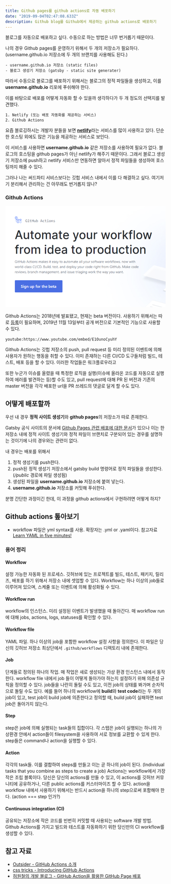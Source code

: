 ```yaml
---
title: Github pages를 github actions로 자동 배포하기
date: "2019-09-04T02:47:08.633Z"
description: Github blog를 Github에서 제공하는 github actions로 배포하기
---
```


블로그를 자동으로 배포하고 싶다. 수동으로 하는 방법은 너무 번거롭기 때문이다.

나의 경우 Github pages를 운영하기 위해서 두 개의 저장소가 필요하다.
(username.github.io 저장소에 두 개의 브랜치를 사용해도 된다.)

```
- username.github.io 저장소 (static files)
- 블로그 생성기 저장소 (gatsby - static site generater)
```

따라서 수동으로 블로그를 배포하기 위해서는 블로그의 정적 파일들을 생성하고, 이를 **username.github.io** 리포에 푸쉬해야 한다.

이를 바탕으로 배포를 어떻게 자동화 할 수 있을까 생각하다가 두 개 정도의 선택지를 발견했다.

```
1. Netlify (또는 배포 자동화를 제공하는 서비스)
2. Github Actions
```

요즘 블로깅하시는 개발자 분들을 보면 [**netlify**](https://www.netlify.com/)라는 서비스를 많이 사용하고 있다. 단순한 호스팅 외에도 많은 기능을 제공하는 서비스로 보인다.

이 서비스를 사용하면 **username.github.io** 같은 저장소를 사용하여 필요가 없다. 블로그의 호스팅을 github pages가 아닌 netlify가 해주기 때문이다. 그래서 블로그 생성기 저장소에 push하고 netlify 서비스만 연동하면 알아서 정적 파일들을 생성하여 호스팅까지 해줄 수 있다.

그러나 나는 써드파티 서비스보다는 깃헙 서비스 내에서 이를 다 해결하고 싶다. 여기저기 분리해서 관리하는 건 아무래도 번거롭지 않나?

### Github Actions

![sign](./signup.png)

Github Actions는 2018년에 발표됐고, 현재는 beta 버전이다. 사용하기 위해서는 따로 [등록](https://github.com/features/actions)이 필요하며, 2019년 11월 13일부터 공개 버전으로 기본적인 기능으로 사용할 수 있다.

`youtube:https://www.youtube.com/embed/E1OunoCyuhY`

Github Actions는 깃헙 저장소의 push, pull request 등 미리 정의된 이벤트에 의해 사용자가 원하는 행동을 취할 수 있다. 이미 존재하는 다른 CI/CD 도구들처럼 빌드, 테스트, 배포 등을 할 수 있다. 이러한 작업들은 워크플로우라고 

또한 누군가 이슈를 올렸을 때 특정한 로직을 실행(이슈에 올라온 코드를 자동으로 실행하여 에러를 발견하는 등)할 수도 있고, pull request에 대해 PR 된 버전과 기존의 master 버전을 각각 배포한 url을 PR 쓰레드의 댓글로 달게 할 수도 있다.

## 어떻게 배포할까

우선 내 경우 **정적 사이트 생성기**와 **github pages**의 저장소가 따로 존재한다.

Gatsby 공식 사이트의 문서에 [Github Pages 관련 배포에 대한 문서](https://www.gatsbyjs.org/docs/how-gatsby-works-with-github-pages/)가 있으나 이는 한 저장소 내에 정적 사이트 생성기와 정적 파일이 브랜치로 구분되어 있는 경우를 설명하는 것이기에 나의 경우와는 관련이 없다.

내 경우는 배포를 위해서

1. 정적 생성기를 push한다.
2. push된 정적 생성기 저장소에서 gatsby build 명령어로 정적 파일들을 생성한다. (*/public* 경로에 파일 생성됨)
3. 생성된 파일을 **username.github.io** 저장소에 붙여 넣는다.
4. **username.github.io** 저장소를 커밋해 푸쉬한다.

분명 간단한 과정이긴 한데, 이 과정을 github actions에서 구현하려면 어떻게 하지?

## Github actions 톺아보기

- workflow 파일은 yml syntax를 사용. 확장자는 .yml or .yaml이다. 참고자료 [Learn YAML in five minutes!](https://www.codeproject.com/Articles/1214409/Learn-YAML-in-five-minutes)

### 용어 정리

#### Workflow

설정 가능한 자동화 된 프로세스. 깃허브에 있는 프로젝트를 빌드, 테스트, 패키지, 릴리즈, 배포를 하기 위해서 저장소 내에 셋업할 수 있다. Workflow는 하나 이상의 job들로 이루어져 있으며, 스케쥴 또는 이벤트에 의해 활성화될 수 있다.

#### Workflow run

workflow의 인스턴스. 미리 설정된 이벤트가 발생했을 때 돌아간다. 매 workflow run에 대해 jobs, actions, logs, statuses를 확인할 수 있다.

#### Workflow file

YAML 파일. 하나 이상의 job을 포함한 workflow 설정 사항을 정의한다. 이 파일은 당신의 깃허브 저장소 최상단에서 `.github/workflows` 디렉토리 내에 존재한다.

#### Job

단계들로 정의된 하나의 작업. 매 작업은 새로 생성되는 가상 환경 인스턴스 내에서 동작한다. workflow file 내에서 job 들이 어떻게 돌아가야 하는지 설정하기 위해 의존성 규칙을 정의할 수 있다. job들을 나란히 돌릴 수도 있고, 이전 job의 상태를 봐가며 순차적으로 돌릴 수도 있다. 예를 들어 하나의 workflow에 **build**와 **test code**라는 두 개의 job이 있고, test job이 build job에 의존한다고 정의할 때, build job이 실패하면 test job은 돌아가지 않는다.

#### Step

step은 job에 의해 실행되는 task들의 집합이다. 각 스탭은 job이 실행되는 하나의 가상환경 안에서 action들이 filesystem을 사용하여 서로 정보를 교환할 수 있게 한다. step들은 command나 action을 실행할 수 있다.

#### Action

각각의 task들. 이를 결합하여 steps를 만들고 이는 곧 하나의 job이 된다. (Individual tasks that you combine as steps to create a job) Actions는 workflow에서 가장 작은 조립 블록이다. 당신은 당신의 actions를 만들 수 있고, 이 actions를 깃허브 커뮤니티에 공유하거나, 다른 public actions를 커스터마이즈 할 수 있다. action을 workflow 내에서 사용하기 위해서는 반드시 action을 하나의 step으로써 포함해야 한다. (action === step 인가?)

#### Continuous integration (CI)

공유되는 저장소에 작은 코드를 빈번히 커밋할 때 사용되는 software 개발 방법. Github Actions를 가지고 빌드와 테스트를 자동화하기 위한 당신만의 CI workflow를 생성할 수 있다.

## 참고 자료

- [Outsider - GitHub Actions 소개](https://blog.outsider.ne.kr/1412)
- [css tricks - Introducing GitHub Actions](https://css-tricks.com/introducing-github-actions/)
- [허원철의 개발 블로그 - GitHub Action을 활용한 GitHub Page 배포](https://heowc.dev/2019/02/03/deploy-gh-page-with-github-action/)

